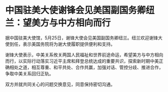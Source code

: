 # 中国驻美大使谢锋会见美国副国务卿纽兰：望美方与中方相向而行

据中国驻美大使馆，5月25日，谢锋大使会见美国副国务卿纽兰。纽兰欢迎谢锋大使到任，表示美国务院将为谢大使履职提供便利和支持。

谢锋大使表示，中美关系攸关两国人民福祉和世界前途命运，希望美方与中方相向而行，以实际行动落实习近平主席和拜登总统达成的重要共识，探索新时期中美正确相处之道，相互尊重、和平共处、合作共赢，加强对话、管控分歧、推进合作，争取中美关系回归正轨。

双方并就共同关心的问题交换意见，同意保持密切沟通。

